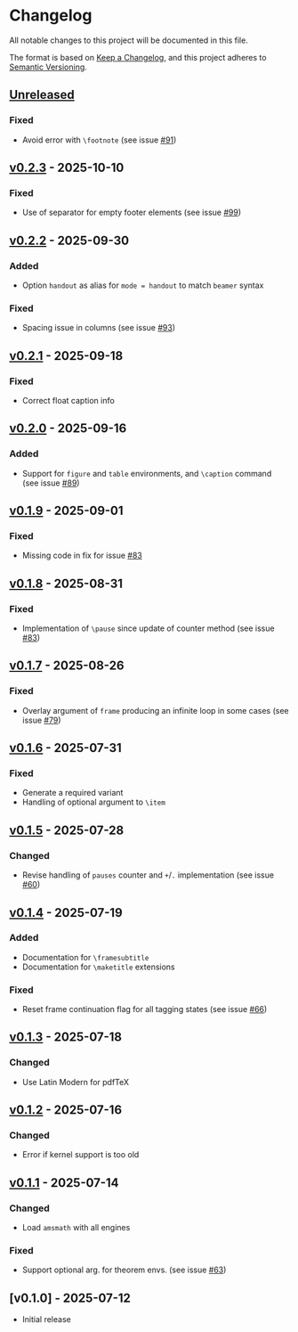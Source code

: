 # Changelog
All notable changes to this project will be documented in this file.

The format is based on [Keep a
Changelog](https://keepachangelog.com/en/1.0.0/), and this project adheres to
[Semantic Versioning](http://semver.org/spec/v2.0.0.html).

## [Unreleased]

### Fixed
- Avoid error with `\footnote` (see issue
  [\#91](https://github.com/josephwright/ltx-talk/issues/91))

## [v0.2.3] - 2025-10-10

### Fixed
- Use of separator for empty footer elements (see issue
  [\#99](https://github.com/josephwright/ltx-talk/issues/99))

## [v0.2.2] - 2025-09-30

### Added
-  Option `handout` as alias for `mode = handout` to match `beamer` syntax

### Fixed
- Spacing issue in columns (see issue
  [\#93](https://github.com/josephwright/ltx-talk/issues/93))

## [v0.2.1] - 2025-09-18

### Fixed
- Correct float caption info

## [v0.2.0] - 2025-09-16

### Added
- Support for `figure` and `table` environments, and `\caption` command (see
  issue [\#89](https://github.com/josephwright/ltx-talk/issues/89))

## [v0.1.9] - 2025-09-01

### Fixed
- Missing code in fix for issue
  [\#83](https://github.com/josephwright/ltx-talk/issues/83)

## [v0.1.8] - 2025-08-31

### Fixed
- Implementation of `\pause` since update of counter method (see
  issue [\#83](https://github.com/josephwright/ltx-talk/issues/83))

## [v0.1.7] - 2025-08-26

### Fixed
- Overlay argument of `frame` producing an infinite loop in some cases (see
  issue [\#79](https://github.com/josephwright/ltx-talk/issues/79))

## [v0.1.6] - 2025-07-31

### Fixed
- Generate a required variant
- Handling of optional argument to `\item`

## [v0.1.5] - 2025-07-28

### Changed
- Revise handling of `pauses` counter and `+`/`.` implementation (see issue
  [\#60](https://github.com/josephwright/ltx-talk/issues/60))

## [v0.1.4] - 2025-07-19

### Added
- Documentation for `\framesubtitle`
- Documentation for `\maketitle` extensions

### Fixed
- Reset frame continuation flag for all tagging states (see issue
  [\#66](https://github.com/josephwright/ltx-talk/issues/66))

## [v0.1.3] - 2025-07-18

### Changed
- Use Latin Modern for pdfTeX

## [v0.1.2] - 2025-07-16

### Changed
- Error if kernel support is too old

## [v0.1.1] - 2025-07-14

### Changed
- Load `amsmath` with all engines

### Fixed
- Support optional arg. for theorem envs. (see issue
  [\#63](https://github.com/josephwright/ltx-talk/issues/63))

## [v0.1.0] - 2025-07-12

- Initial release

[Unreleased]: https://github.com/josephwright/ltx-talk/compare/v0.2.3...HEAD
[v0.2.3]: https://github.com/josephwright/ltx-talk/compare/v0.2.2...v0.2.3
[v0.2.2]: https://github.com/josephwright/ltx-talk/compare/v0.2.1...v0.2.2
[v0.2.1]: https://github.com/josephwright/ltx-talk/compare/v0.2.0...v0.2.1
[v0.2.0]: https://github.com/josephwright/ltx-talk/compare/v0.1.9...v0.2.0
[v0.1.9]: https://github.com/josephwright/ltx-talk/compare/v0.1.8...v0.1.9
[v0.1.8]: https://github.com/josephwright/ltx-talk/compare/v0.1.7...v0.1.8
[v0.1.7]: https://github.com/josephwright/ltx-talk/compare/v0.1.6...v0.1.7
[v0.1.6]: https://github.com/josephwright/ltx-talk/compare/v0.1.5...v0.1.6
[v0.1.5]: https://github.com/josephwright/ltx-talk/compare/v0.1.4...v0.1.5
[v0.1.4]: https://github.com/josephwright/ltx-talk/compare/v0.1.3...v0.1.4
[v0.1.3]: https://github.com/josephwright/ltx-talk/compare/v0.1.2...v0.1.3
[v0.1.2]: https://github.com/josephwright/ltx-talk/compare/v0.1.1...v0.1.2
[v0.1.1]: https://github.com/josephwright/ltx-talk/compare/v0.1.0...v0.1.1

